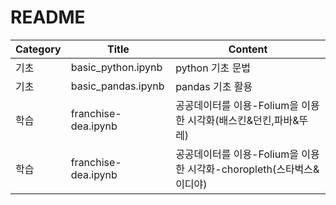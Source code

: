 # README
|**Category**|**Title**|**Content**|
|--------|-----|-------|
|기초|basic_python.ipynb|python 기초 문법|
|기초|basic_pandas.ipynb|pandas 기초 활용|
|학습|franchise-dea.ipynb|공공데이터를 이용-Folium을 이용한 시각화(배스킨&던킨,파바&뚜레)|
|학습|franchise-dea.ipynb|공공데이터를 이용-Folium을 이용한 시각화-choropleth(스타벅스&이디야)|

